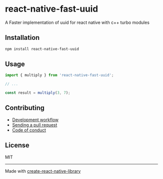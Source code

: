 # react-native-fast-uuid

A Faster implementation of uuid for react native with c++ turbo modules

## Installation


```sh
npm install react-native-fast-uuid
```


## Usage


```js
import { multiply } from 'react-native-fast-uuid';

// ...

const result = multiply(3, 7);
```


## Contributing

- [Development workflow](CONTRIBUTING.md#development-workflow)
- [Sending a pull request](CONTRIBUTING.md#sending-a-pull-request)
- [Code of conduct](CODE_OF_CONDUCT.md)

## License

MIT

---

Made with [create-react-native-library](https://github.com/callstack/react-native-builder-bob)
